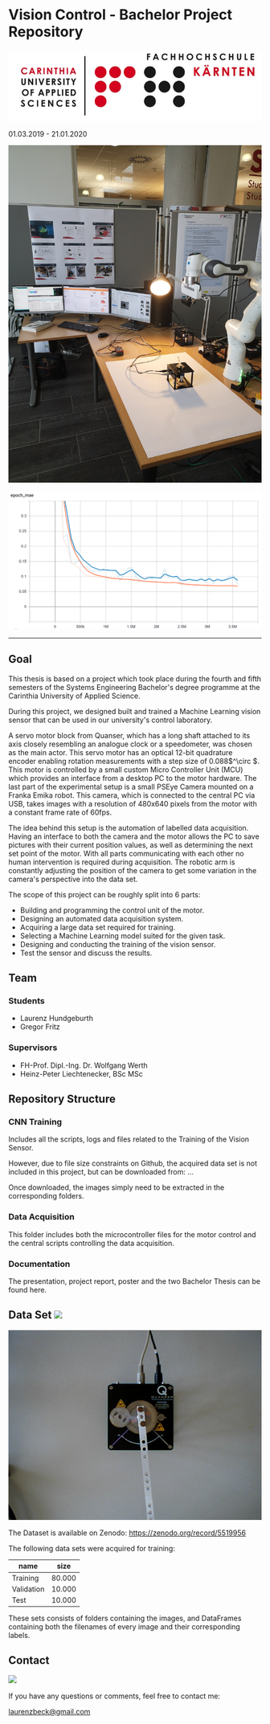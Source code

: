 # Vision Control -  Bachelor Project Repository

![](/Documentation/fh_logo.jpg)

01.03.2019 - 21.01.2020

![](/Documentation/setup_stand.jpg)

![](/Documentation/13_11_mae_plot.PNG)

---

## Goal

This thesis is based on a project which took place during the fourth and fifth semesters of the Systems Engineering Bachelor's degree programme at the Carinthia University of Applied Science.

During this project, we designed built and trained a Machine Learning vision sensor that can be used in our university's control laboratory.

A servo motor block from Quanser, which has a long shaft attached to its axis closely resembling an analogue clock or a speedometer, was chosen as the main actor. This servo motor has an optical 12-bit quadrature encoder enabling rotation measurements with a step size of 0.088$^\circ $.
This motor is controlled by a small custom Micro Controller Unit (MCU) which provides an interface from a desktop PC to the motor hardware. The last part of the experimental setup is a small PSEye Camera mounted on a Franka Emika robot.
This camera, which is connected to the central PC via USB, takes images with a resolution of 480x640 pixels from the motor with a constant frame rate of 60fps.

The idea behind this setup is the automation of labelled data acquisition. Having an interface to both the camera and the motor allows the PC to save pictures with their current position values, as well as determining the next set point of the motor. With all parts communicating with each other no human intervention is required during acquisition. The robotic arm is constantly adjusting the position of the camera to get some variation in the camera's perspective into the data set. 

The scope of this project can be roughly split into 6 parts:

   + Building and programming the control unit of the motor.
   + Designing an automated data acquisition system.
   + Acquiring a large data set required for training.
   + Selecting a Machine Learning model suited for the given task.
   + Designing and conducting the training of the vision sensor.
   + Test the sensor and discuss the results.



## Team

### Students

+ Laurenz Hundgeburth
+ Gregor Fritz

### Supervisors

+ FH-Prof. Dipl.-Ing. Dr. Wolfgang Werth
+ Heinz-Peter Liechtenecker, BSc MSc



## Repository Structure

### CNN Training

Includes all the scripts, logs and files related to the Training of the Vision Sensor.

However, due to file size constraints on Github, the acquired data set is not included in this project, but can be downloaded from: ...

Once downloaded, the images simply need to be extracted in the corresponding folders.

### Data Acquisition

This folder includes both the microcontroller files for the motor control and the central scripts controlling the data acquisition.

### Documentation

The presentation, project report, poster and the two  Bachelor Thesis can be found here.

## Data Set ![](https://zenodo.org/badge/DOI/10.5281/zenodo.5519956.svg)

![](/CNN_Training/images_train/1571743900.829366_0.1.png)

The Dataset is available on Zenodo: https://zenodo.org/record/5519956

The following data sets were acquired for training:

| name       | size   |
| ---------- | ------ |
| Training   | 80.000 |
| Validation | 10.000 |
| Test       | 10.000 |

These sets consists of folders containing the images, and DataFrames containing both the filenames of every image and their corresponding labels.

## Contact

<p>
   <a href="www.linkedin.com/in/laurenz-hundgeburth-50156b219">
      <img src="https://img.shields.io/badge/LinkedIn-blue?style=flat&logo=linkedin&labelColor=blue">
   </a>
</p>
                                                                                                    
If you have any questions or comments, feel free to contact me:

laurenzbeck@gmail.com
              
